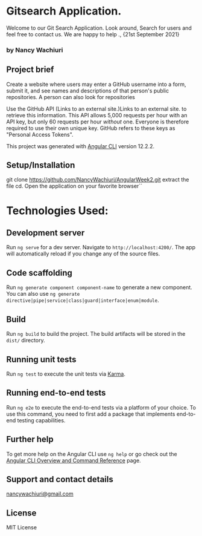 # Gitsearch Application.

Welcome to our Git Search Application. Look around, Search for users and feel free to contact us. We are happy to help ., {21st September 2021}

### by Nancy Wachiuri

## Project brief

Create a website where users may enter a GitHub username into a form, submit it, and see names and descriptions of that person's public repositories. A person can also look for repositories

Use the GitHub API (Links to an external site.)Links to an external site. to retrieve this information. This API allows 5,000 requests per hour with an API key, but only 60 requests per hour _without_ one. Everyone is therefore required to use their own unique key. GitHub refers to these keys as "Personal Access Tokens".

This project was generated with [Angular CLI](https://github.com/angular/angular-cli) version 12.2.2.

## Setup/Installation 

 git clone https://github.com/NancyWachiuri/AngularWeek2.git extract the file cd. Open the application on your favorite browser``


# Technologies Used:
## Development server

Run `ng serve` for a dev server. Navigate to `http://localhost:4200/`. The app will automatically reload if you change any of the source files.

## Code scaffolding

Run `ng generate component component-name` to generate a new component. You can also use `ng generate directive|pipe|service|class|guard|interface|enum|module`.

## Build

Run `ng build` to build the project. The build artifacts will be stored in the `dist/` directory.

## Running unit tests

Run `ng test` to execute the unit tests via [Karma](https://karma-runner.github.io).

## Running end-to-end tests

Run `ng e2e` to execute the end-to-end tests via a platform of your choice. To use this command, you need to first add a package that implements end-to-end testing capabilities.

## Further help

To get more help on the Angular CLI use `ng help` or go check out the [Angular CLI Overview and Command Reference](https://angular.io/cli) page.


## Support and contact details

nancywachiuri@gmail.com


## License

 MIT License